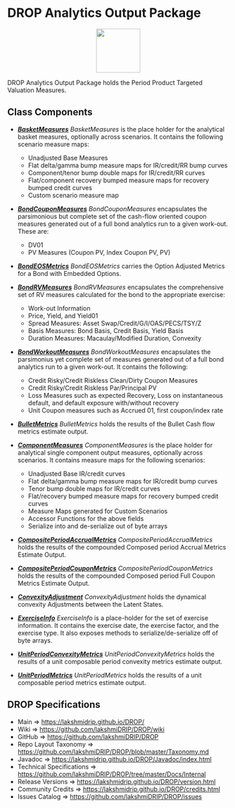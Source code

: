# DROP Analytics Output Package

<p align="center"><img src="https://github.com/lakshmiDRIP/DROP/blob/master/DRIP_Logo.gif?raw=true" width="100"></p>

DROP Analytics Output Package holds the Period Product Targeted Valuation Measures.

## Class Components

 * [***BasketMeasures***](https://github.com/lakshmiDRIP/DROP/tree/master/src/main/java/org/drip/analytics/output/BasketMeasures.java)
 <i>BasketMeasures</i> is the place holder for the analytical basket measures, optionally across scenarios.
 It contains the following scenario measure maps:
 	* Unadjusted Base Measures
 	* Flat delta/gamma bump measure maps for IR/credit/RR bump curves
 	* Component/tenor bump double maps for IR/credit/RR curves
 	* Flat/component recovery bumped measure maps for recovery bumped credit curves
 	* Custom scenario measure map

 * [***BondCouponMeasures***](https://github.com/lakshmiDRIP/DROP/tree/master/src/main/java/org/drip/analytics/output/BondCouponMeasures.java)
 <i>BondCouponMeasures</i> encapsulates the parsimonious but complete set of the cash-flow oriented coupon
 measures generated out of a full bond analytics run to a given work-out. These are:
 	* DV01
 	* PV Measures (Coupon PV, Index Coupon PV, PV)

 * [***BondEOSMetrics***](https://github.com/lakshmiDRIP/DROP/tree/master/src/main/java/org/drip/analytics/output/BondEOSMetrics.java)
 <i>BondEOSMetrics</i> carries the Option Adjusted Metrics for a Bond with Embedded Options.

 * [***BondRVMeasures***](https://github.com/lakshmiDRIP/DROP/tree/master/src/main/java/org/drip/analytics/output/BondRVMeasures.java)
 <i>BondRVMeasures</i> encapsulates the comprehensive set of RV measures calculated for the bond to the
 appropriate exercise:
 	* Work-out Information
 	* Price, Yield, and Yield01
 	* Spread Measures: Asset Swap/Credit/G/I/OAS/PECS/TSY/Z
 	* Basis Measures: Bond Basis, Credit Basis, Yield Basis
 	* Duration Measures: Macaulay/Modified Duration, Convexity

 * [***BondWorkoutMeasures***](https://github.com/lakshmiDRIP/DROP/tree/master/src/main/java/org/drip/analytics/output/BondWorkoutMeasures.java)
 <i>BondWorkoutMeasures</i> encapsulates the parsimonius yet complete set of measures generated out of a full
  bond analytics run to a given work-out. It contains the following:
 	* Credit Risky/Credit Riskless Clean/Dirty Coupon Measures
 	* Credit Risky/Credit Riskless Par/Principal PV
 	* Loss Measures such as expected Recovery, Loss on instantaneous default, and default exposure
 		with/without recovery
 	* Unit Coupon measures such as Accrued 01, first coupon/index rate

 * [***BulletMetrics***](https://github.com/lakshmiDRIP/DROP/tree/master/src/main/java/org/drip/analytics/output/BulletMetrics.java)
 <i>BulletMetrics</i> holds the results of the Bullet Cash flow metrics estimate output.

 * [***ComponentMeasures***](https://github.com/lakshmiDRIP/DROP/tree/master/src/main/java/org/drip/analytics/output/ComponentMeasures.java)
 <i>ComponentMeasures</i> is the place holder for analytical single component output measures, optionally
 across scenarios. It contains measure maps for the following scenarios:
 	* Unadjusted Base IR/credit curves
 	* Flat delta/gamma bump measure maps for IR/credit bump curves
 	* Tenor bump double maps for IR/credit curves
 	* Flat/recovery bumped measure maps for recovery bumped credit curves
 	* Measure Maps generated for Custom Scenarios
 	* Accessor Functions for the above fields
 	* Serialize into and de-serialize out of byte arrays

 * [***CompositePeriodAccrualMetrics***](https://github.com/lakshmiDRIP/DROP/tree/master/src/main/java/org/drip/analytics/output/CompositePeriodAccrualMetrics.java)
 <i>CompositePeriodAccrualMetrics</i> holds the results of the compounded Composed period Accrual Metrics
 Estimate Output.

 * [***CompositePeriodCouponMetrics***](https://github.com/lakshmiDRIP/DROP/tree/master/src/main/java/org/drip/analytics/output/CompositePeriodCouponMetrics.java)
 <i>CompositePeriodCouponMetrics</i> holds the results of the compounded Composed period Full Coupon Metrics
 Estimate Output.

 * [***ConvexityAdjustment***](https://github.com/lakshmiDRIP/DROP/tree/master/src/main/java/org/drip/analytics/output/ConvexityAdjustment.java)
 <i>ConvexityAdjustment</i> holds the dynamical convexity Adjustments between the Latent States.

 * [***ExerciseInfo***](https://github.com/lakshmiDRIP/DROP/tree/master/src/main/java/org/drip/analytics/output/ExerciseInfo.java)
 <i>ExerciseInfo</i> is a place-holder for the set of exercise information. It contains the exercise date,
 the exercise factor, and the exercise type. It also exposes methods to serialize/de-serialize off of byte
 arrays.

 * [***UnitPeriodConvexityMetrics***](https://github.com/lakshmiDRIP/DROP/tree/master/src/main/java/org/drip/analytics/output/UnitPeriodConvexityMetrics.java)
 <i>UnitPeriodConvexityMetrics</i> holds the results of a unit composable period convexity metrics estimate
 output.

 * [***UnitPeriodMetrics***](https://github.com/lakshmiDRIP/DROP/tree/master/src/main/java/org/drip/analytics/output/UnitPeriodMetrics.java)
 <i>UnitPeriodMetrics</i> holds the results of a unit composable period metrics estimate output.

## DROP Specifications
 * Main                     => https://lakshmidrip.github.io/DROP/
 * Wiki                     => https://github.com/lakshmiDRIP/DROP/wiki
 * GitHub                   => https://github.com/lakshmiDRIP/DROP
 * Repo Layout Taxonomy     => https://github.com/lakshmiDRIP/DROP/blob/master/Taxonomy.md
 * Javadoc                  => https://lakshmidrip.github.io/DROP/Javadoc/index.html
 * Technical Specifications => https://github.com/lakshmiDRIP/DROP/tree/master/Docs/Internal
 * Release Versions         => https://lakshmidrip.github.io/DROP/version.html
 * Community Credits        => https://lakshmidrip.github.io/DROP/credits.html
 * Issues Catalog           => https://github.com/lakshmiDRIP/DROP/issues
